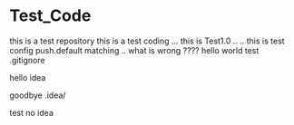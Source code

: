# Test_Code
this is a test repository
this is a test coding ...
this is Test1.0  .. ..
this is test config push.default matching ..
what is wrong ????
hello world
test .gitignore

hello idea

goodbye .idea/

test  no idea
